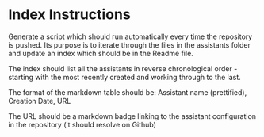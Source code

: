 # Index Instructions

Generate a script which should run automatically every time the repository is pushed. Its purpose is to iterate through the files in the assistants folder and update an index which should be in the Readme file.

The index should list all the assistants in reverse chronological order - starting with the most recently created and working through to the last. 

The format of the markdown table should be: Assistant name (prettified), Creation Date, URL

The URL should be a markdown badge linking  to the assistant configuration in the repository (it should resolve on Github)